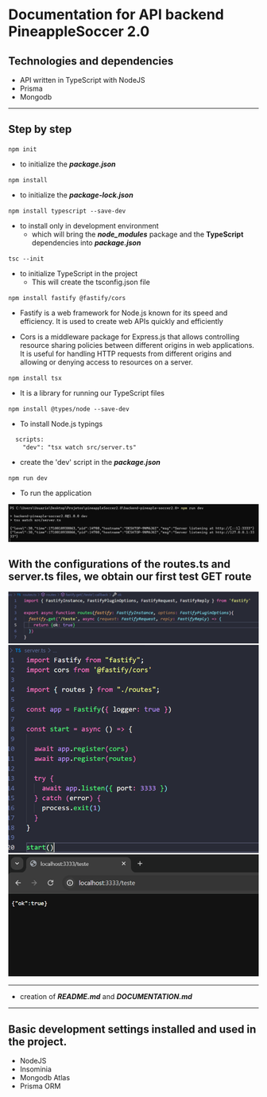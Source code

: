 # Documentation for API backend PineappleSoccer 2.0

## Technologies and dependencies

- API written in TypeScript with NodeJS
- Prisma
- Mongodb

---

## Step by step

`npm init`

- to initialize the **_package.json_**

`npm install`

- to initialize the **_package-lock.json_**

`npm install typescript --save-dev`

- to install only in development environment
  - which will bring the **_node_modules_** package and the **TypeScript** dependencies into **_package.json_**

`tsc --init`

- to initialize TypeScript in the project
  - This will create the tsconfig.json file

`npm install fastify @fastify/cors`

- Fastify is a web framework for Node.js known for its speed and efficiency. It is used to create web APIs quickly and efficiently

- Cors is a middleware package for Express.js that allows controlling resource sharing policies between different origins in web applications. It is useful for handling HTTP requests from different origins and allowing or denying access to resources on a server.

`npm install tsx`

- It is a library for running our TypeScript files

`npm install @types/node --save-dev`

- To install Node.js typings

```
  scripts:
    "dev": "tsx watch src/server.ts"
```

- create the 'dev' script in the **_package.json_**

`npm run dev`

- To run the application

![npm run dev](./img/npmRunDev.PNG)

## With the configurations of the routes.ts and server.ts files, we obtain our first test GET route

![routes.ts](./img/routes-ts-initial.PNG)
![server.ts](./img/server-ts-initial.PNG)
![localhost3333/teste](./img/localhost3333-teste.PNG)

---

- creation of **_README.md_** and **_DOCUMENTATION.md_**

---

## Basic development settings installed and used in the project.

- NodeJS
- Insominia
- Mongodb Atlas
- Prisma ORM
